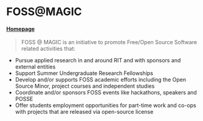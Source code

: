 # FOSS@MAGIC

#### [Homepage](http://magic.rit.edu/foss/)

> FOSS @ MAGIC is an initiative to promote Free/Open Source Software related
activities that:
* Pursue applied research in and around RIT and with sponsors and external
entities
* Support Summer Undergraduate Research Fellowships
* Develop and/or supports FOSS academic efforts including the Open Source Minor,
project courses and independent studies
* Coordinate and/or sponsors FOSS events like hackathons, speakers and POSSE
* Offer students employment opportunities for part-time work and co-ops with
projects that are released via open-source license
